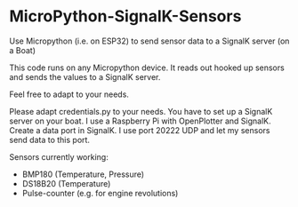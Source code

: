 # MicroPython-SignalK-Sensors
Use Micropython (i.e. on ESP32) to send sensor data to a SignalK server (on a Boat)

This code runs on any Micropython device. It reads out hooked up sensors and sends the values to a SignalK server.

Feel free to adapt to your needs.

Please adapt credentials.py to your needs.
You have to set up a SignalK server on your boat. I use a Raspberry Pi with OpenPlotter and SignalK.
Create a data port in SignalK. I use port 20222 UDP and let my sensors send data to this port.

Sensors currently working:
- BMP180 (Temperature, Pressure)
- DS18B20 (Temperature)
- Pulse-counter (e.g. for engine revolutions)

